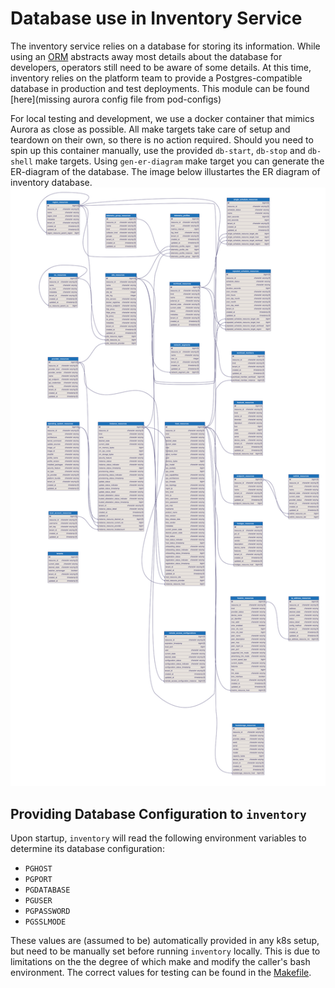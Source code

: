 <!---
  SPDX-FileCopyrightText: (C) 2025 Intel Corporation
  SPDX-License-Identifier: Apache-2.0
-->

# Database use in Inventory Service

The inventory service relies on a database for storing its information. While
using an [ORM](entgo.io) abstracts away most details about the database for
developers, operators still need to be aware of some details. At this time, inventory
relies on the platform team to provide a Postgres-compatible database in
production and test deployments. This module can be found [here](missing aurora config file from pod-configs)

For local testing and development, we use a docker container that mimics Aurora
as close as possible. All make targets take care of setup and teardown on their
own, so there is no action required. Should you need to spin up this container
manually, use the provided `db-start`, `db-stop` and `db-shell` make targets. Using `gen-er-diagram` make target you can generate the ER-diagram of the database. The image below illustartes the ER diagram of inventory database. ![ER diagram](inventory-er-diagram.svg)

## Providing Database Configuration to `inventory`

Upon startup, `inventory` will read the following environment variables to determine
its database configuration:

- `PGHOST`
- `PGPORT`
- `PGDATABASE`
- `PGUSER`
- `PGPASSWORD`
- `PGSSLMODE`

These values are (assumed to be) automatically provided in any k8s setup, but
need to be manually set before running `inventory` locally. This is due to
limitations on the the degree of which make and modify the caller's bash
environment. The correct values for testing can be found in the [Makefile](../Makefile).
